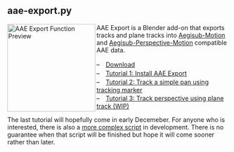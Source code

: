 ## aae-export.py

<img src="https://user-images.githubusercontent.com/112813970/202883250-6919b945-7b08-4dec-a525-7013509a2d1b.jpg" alt="AAE Export Function Preview" width="200" align="left" />

AAE Export is a Blender add-on that exports tracks and plane tracks into [Aegisub-Motion](https://github.com/TypesettingTools/Aegisub-Motion/) and [Aegisub-Perspective-Motion](https://github.com/Zahuczky/Zahuczkys-Aegisub-Scripts/tree/daily_stream) compatible AAE data.

–　[Download](https://github.com/Akatmks/Akatsumekusa-Aegisub-Scripts/blob/master/scripts/aae-export/aae-export.py)  
–　[Tutorial 1: Install AAE Export](https://github.com/Akatmks/Akatsumekusa-Aegisub-Scripts/blob/master/docs/aae-export-tutorial.md#tutorial-1-install-aae-export)  
–　[Tutorial 2: Track a simple pan using tracking marker](https://github.com/Akatmks/Akatsumekusa-Aegisub-Scripts/blob/master/docs/aae-export-tutorial.md#tutorial-2-track-a-simple-pan-using-tracking-marker)  
–　[Tutorial 3: Track perspective using plane track (WIP)](https://github.com/Akatmks/Akatsumekusa-Aegisub-Scripts/blob/master/docs/aae-export-tutorial.md#tutorial-3-track-perspective-using-plane-track)  

The last tutorial will hopefully come in early Decemeber. For anyone who is interested, there is also a [more complex script](https://github.com/Akatmks/Non-Carbonated-Motion) in development. There is no guarantee when that script will be finished but hope it will come sooner rather than later.  

<br clear="left" />
